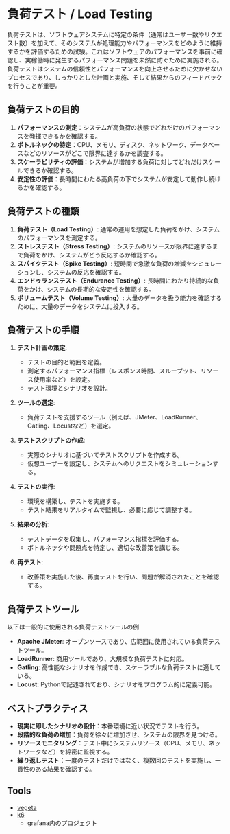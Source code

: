 # 負荷テスト / Load Testing

負荷テストは、ソフトウェアシステムに特定の条件（通常はユーザー数やリクエスト数）を加えて、そのシステムが処理能力やパフォーマンスをどのように維持するかを評価するための試験。これはソフトウェアのパフォーマンスを事前に確認し、実稼働時に発生するパフォーマンス問題を未然に防ぐために実施される。
負荷テストはシステムの信頼性とパフォーマンスを向上させるために欠かせないプロセスであり、しっかりとした計画と実施、そして結果からのフィードバックを行うことが重要。

## 負荷テストの目的

1. **パフォーマンスの測定**：システムが高負荷の状態でどれだけのパフォーマンスを発揮できるかを確認する。
2. **ボトルネックの特定**：CPU、メモリ、ディスク、ネットワーク、データベースなどのリソースがどこで限界に達するかを調査する。
3. **スケーラビリティの評価**：システムが増加する負荷に対してどれだけスケールできるか確認する。
4. **安定性の評価**：長時間にわたる高負荷の下でシステムが安定して動作し続けるかを確認する。

## 負荷テストの種類

1. **負荷テスト（Load Testing）**: 通常の運用を想定した負荷をかけ、システムのパフォーマンスを測定する。
2. **ストレステスト（Stress Testing）**: システムのリソースが限界に達するまで負荷をかけ、システムがどう反応するか確認する。
3. **スパイクテスト（Spike Testing）**: 短時間で急激な負荷の増減をシミュレーションし、システムの反応を確認する。
4. **エンドゥランステスト（Endurance Testing）**: 長時間にわたり持続的な負荷をかけ、システムの長期的な安定性を確認する。
5. **ボリュームテスト（Volume Testing）**: 大量のデータを扱う能力を確認するために、大量のデータをシステムに投入する。

## 負荷テストの手順

1. **テスト計画の策定**:
    - テストの目的と範囲を定義。
    - 測定するパフォーマンス指標（レスポンス時間、スループット、リソース使用率など）を設定。
    - テスト環境とシナリオを設計。

2. **ツールの選定**:
    - 負荷テストを支援するツール（例えば、JMeter、LoadRunner、Gatling、Locustなど）を選定。

3. **テストスクリプトの作成**:
    - 実際のシナリオに基づいてテストスクリプトを作成する。
    - 仮想ユーザーを設定し、システムへのリクエストをシミュレーションする。

4. **テストの実行**:
    - 環境を構築し、テストを実施する。
    - テスト結果をリアルタイムで監視し、必要に応じて調整する。

5. **結果の分析**:
    - テストデータを収集し、パフォーマンス指標を評価する。
    - ボトルネックや問題点を特定し、適切な改善策を講じる。

6. **再テスト**:
    - 改善策を実施した後、再度テストを行い、問題が解消されたことを確認する。

## 負荷テストツール

以下は一般的に使用される負荷テストツールの例

- **Apache JMeter**: オープンソースであり、広範囲に使用されている負荷テストツール。
- **LoadRunner**: 商用ツールであり、大規模な負荷テストに対応。
- **Gatling**: 高性能なシナリオを作成でき、スケーラブルな負荷テストに適している。
- **Locust**: Pythonで記述されており、シナリオをプログラム的に定義可能。

## ベストプラクティス

- **現実に即したシナリオの設計**：本番環境に近い状況でテストを行う。
- **段階的な負荷の増加**：負荷を徐々に増加させ、システムの限界を見つける。
- **リソースモニタリング**：テスト中にシステムリソース（CPU、メモリ、ネットワークなど）を綿密に監視する。
- **繰り返しテスト**：一度のテストだけではなく、複数回のテストを実施し、一貫性のある結果を確認する。

## Tools

- [vegeta](https://github.com/tsenart/vegeta)
- [k6](https://github.com/grafana/k6)
  - grafana内のプロジェクト
